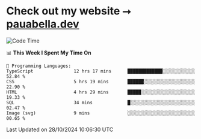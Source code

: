 # Check out my website ⭢ [pauabella.dev](https://pauabella.dev)

<!--START_SECTION:waka-->
![Code Time](http://img.shields.io/badge/Code%20Time-3%2C834%20hrs%2021%20mins-blue)

📊 **This Week I Spent My Time On** 

```text
💬 Programming Languages: 
TypeScript               12 hrs 17 mins      █████████████░░░░░░░░░░░░   52.84 % 
CSS                      5 hrs 19 mins       ██████░░░░░░░░░░░░░░░░░░░   22.90 % 
HTML                     4 hrs 29 mins       █████░░░░░░░░░░░░░░░░░░░░   19.33 % 
SQL                      34 mins             █░░░░░░░░░░░░░░░░░░░░░░░░   02.47 % 
Image (svg)              9 mins              ░░░░░░░░░░░░░░░░░░░░░░░░░   00.65 % 
```


 Last Updated on 28/10/2024 10:06:30 UTC
<!--END_SECTION:waka-->
